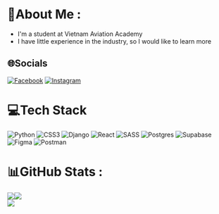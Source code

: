 # 💫About Me :
- I'm a student at Vietnam Aviation Academy
- I have little experience in the industry, so I would like to learn more

## 🌐Socials
[![Facebook](https://img.shields.io/badge/Facebook-%231877F2.svg?logo=Facebook&logoColor=white)](https://facebook.com/nos.gnaoh1193) [![Instagram](https://img.shields.io/badge/Instagram-%23E4405F.svg?logo=Instagram&logoColor=white)](https://instagram.com/nos.gnaoh_) 

# 💻Tech Stack
![Python](https://img.shields.io/badge/python-3670A0?style=for-the-badge&logo=python&logoColor=ffdd54) ![CSS3](https://img.shields.io/badge/css3-%231572B6.svg?style=for-the-badge&logo=css3&logoColor=white) ![Django](https://img.shields.io/badge/django-%23092E20.svg?style=for-the-badge&logo=django&logoColor=white) ![React](https://img.shields.io/badge/react-%2320232a.svg?style=for-the-badge&logo=react&logoColor=%2361DAFB) ![SASS](https://img.shields.io/badge/SASS-hotpink.svg?style=for-the-badge&logo=SASS&logoColor=white) ![Postgres](https://img.shields.io/badge/postgres-%23316192.svg?style=for-the-badge&logo=postgresql&logoColor=white) 	![Supabase](https://img.shields.io/badge/Supabase-3ECF8E?style=for-the-badge&logo=supabase&logoColor=white) 	![Figma](https://img.shields.io/badge/figma-%23F24E1E.svg?style=for-the-badge&logo=figma&logoColor=white) ![Postman](https://img.shields.io/badge/Postman-FF6C37?style=for-the-badge&logo=postman&logoColor=white)
# 📊GitHub Stats :
![](https://github-readme-stats.vercel.app/api?username=Sonhoccode&theme=dark&hide_border=true&include_all_commits=false&count_private=true)![](https://github-readme-stats.vercel.app/api/top-langs/?username=Sonhoccode&theme=dark&hide_border=true&include_all_commits=false&count_private=true&layout=compact)<br/>
![](https://github-readme-streak-stats.herokuapp.com/?user=Sonhoccode&theme=dark&hide_border=true)<br/>


